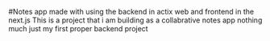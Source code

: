#Notes app made with using the backend in actix web and frontend in the next.js
This is a project that i am building as a collabrative notes app nothing much just my first proper backend project